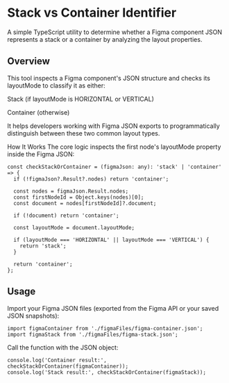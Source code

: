 # Stack vs Container Identifier
A simple TypeScript utility to determine whether a Figma component JSON represents a stack or a container by analyzing the layout properties.

## Overview
This tool inspects a Figma component's JSON structure and checks its layoutMode to classify it as either:

Stack (if layoutMode is HORIZONTAL or VERTICAL)

Container (otherwise)

It helps developers working with Figma JSON exports to programmatically distinguish between these two common layout types.

How It Works
The core logic inspects the first node's layoutMode property inside the Figma JSON:

```
const checkStackOrContainer = (figmaJson: any): 'stack' | 'container' => {
  if (!figmaJson?.Result?.nodes) return 'container';

  const nodes = figmaJson.Result.nodes;
  const firstNodeId = Object.keys(nodes)[0];
  const document = nodes[firstNodeId]?.document;

  if (!document) return 'container';

  const layoutMode = document.layoutMode;

  if (layoutMode === 'HORIZONTAL' || layoutMode === 'VERTICAL') {
    return 'stack';
  }

  return 'container';
};
```
## Usage
Import your Figma JSON files (exported from the Figma API or your saved JSON snapshots):

```
import figmaContainer from './figmaFiles/figma-container.json';
import figmaStack from './figmaFiles/figma-stack.json';
```
Call the function with the JSON object:
```
console.log('Container result:', checkStackOrContainer(figmaContainer)); 
console.log('Stack result:', checkStackOrContainer(figmaStack));         
```
